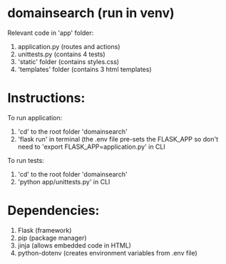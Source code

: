 # domainsearch (run in venv)

Relevant code in 'app' folder:
  1. application.py (routes and actions)
  2. unittests.py (contains 4 tests)
  3. 'static' folder (contains styles.css)
  4. 'templates' folder (contains 3 html templates)

# Instructions:

To run application:
  1. 'cd' to the root folder 'domainsearch'
  2. 'flask run' in terminal (the .env file pre-sets the FLASK_APP so don't need to 'export FLASK_APP=application.py' in CLI

To run tests:
  1. 'cd' to the root folder 'domainsearch'
  2. 'python app/unittests.py' in CLI
  
# Dependencies:

  1. Flask (framework)
  2. pip (package manager)
  3. jinja (allows embedded code in HTML)
  4. python-dotenv (creates environment variables from .env file)

